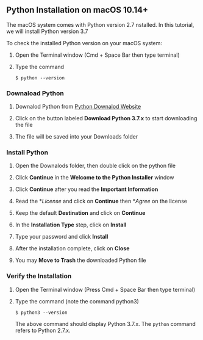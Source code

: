 ## Python Installation on macOS 10.14+

The macOS system comes with Python version 2.7 nstalled. In this tutorial, we will install Python version 3.7

To check the installed Python version on your macOS system:

1. Open the Terminal window (Cmd + Space Bar then type terminal)

2. Type the command
    ```
    $ python --version
    ```

### Downaload Python
1. Downalod Python from [Python Downalod Website](https://www.python.org/downloads/)  

2. Click on the button labeled **Download Python 3.7.x** to start downloading the file

3. The file will be saved into your Downloads folder

### Install Python
1. Open the Downalods folder, then double click on the python file 

2. Click **Continue** in the **Welcome to the Python Installer** window

3. Click **Continue** after you read the **Important Information**

4. Read the **License* and click on **Continue** then **Agree* on the license

5. Keep the default **Destination** and click on **Continue**

6. In the **Installation Type** step, click on **Install**

7. Type your password and click **Install**

8. After the installation complete, click on **Close**

9. You may **Move to Trash** the downloaded Python file

### Verify the Installation
1. Open the Terminal window (Press Cmd + Space Bar then type terminal)

2. Type the command (note the command python3)
    ```
    $ python3 --version
    ```
    The above command should display Python 3.7.x. The `python` command refers to Python 2.7.x.

